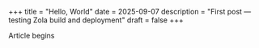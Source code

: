 +++
title = "Hello, World"
date = 2025-09-07
description = "First post — testing Zola build and deployment"
draft = false
+++

Article begins
